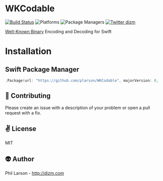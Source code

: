 # WKCodable

[![Build Status](https://travis-ci.org/plarson/WKCodable.svg?branch=master)](https://travis-ci.org/plarson/WKCodable)
![Platforms](https://img.shields.io/badge/platforms-Linux%20%7C%20OS%20X-blue.svg)
![Package Managers](https://img.shields.io/badge/package%20managers-SwiftPM-yellow.svg)
[![Twitter dizm](https://img.shields.io/badge/twitter-dizm-green.svg)](http://twitter.com/dizm)

[Well-Known Binary](http://edndoc.esri.com/arcsde/8.3/sql_interface/concepts/the_well_known_binary_representation.htm) Encoding and Decoding for Swift

# Installation

## Swift Package Manager

```swift
.Package(url: "https://github.com/plarson/WKCodable", majorVersion: 0, minor: 1)
```

:gift_heart: Contributing
------------
Please create an issue with a description of your problem or open a pull request with a fix.

:v: License
-------
MIT

:alien: Author
------
Phil Larson - http://dizm.com
